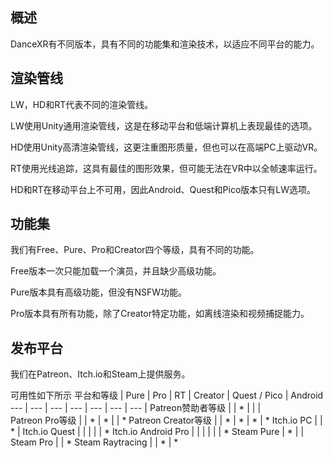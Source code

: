 ## 概述
DanceXR有不同版本，具有不同的功能集和渲染技术，以适应不同平台的能力。

## 渲染管线
LW，HD和RT代表不同的渲染管线。

LW使用Unity通用渲染管线，这是在移动平台和低端计算机上表现最佳的选项。

HD使用Unity高清渲染管线，这更注重图形质量，但也可以在高端PC上驱动VR。

RT使用光线追踪，这具有最佳的图形效果，但可能无法在VR中以全帧速率运行。

HD和RT在移动平台上不可用，因此Android、Quest和Pico版本只有LW选项。

## 功能集
我们有Free、Pure、Pro和Creator四个等级，具有不同的功能。

Free版本一次只能加载一个演员，并且缺少高级功能。

Pure版本具有高级功能，但没有NSFW功能。

Pro版本具有所有功能，除了Creator特定功能，如离线渲染和视频捕捉能力。

## 发布平台
我们在Patreon、Itch.io和Steam上提供服务。

可用性如下所示
平台和等级 | Pure | Pro | RT | Creator | Quest / Pico | Android
--- | --- | --- | --- | --- | --- | --- | 
Patreon赞助者等级 |  | * | |  |  
Patreon Pro等级 |  | * | * |  | * 
Patreon Creator等级 |  | * | * | * | *
Itch.io PC | | * |
Itch.io Quest | | | | | *
Itch.io Android Pro | | | | | | * 
Steam Pure | * | | 
Steam Pro | | * 
Steam Raytracing | | * | *